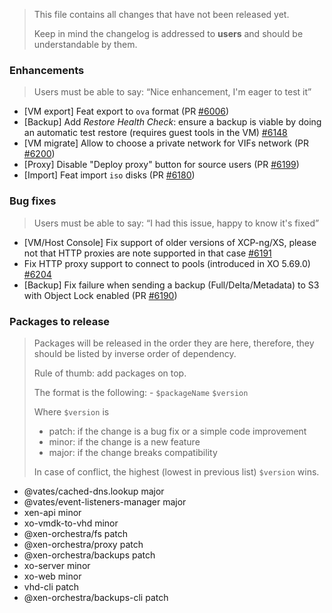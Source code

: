 > This file contains all changes that have not been released yet.
>
> Keep in mind the changelog is addressed to **users** and should be
> understandable by them.

### Enhancements

> Users must be able to say: “Nice enhancement, I'm eager to test it”

- [VM export] Feat export to `ova` format (PR [#6006](https://github.com/vatesfr/xen-orchestra/pull/6006))
- [Backup] Add _Restore Health Check_: ensure a backup is viable by doing an automatic test restore (requires guest tools in the VM) [#6148](https://github.com/vatesfr/xen-orchestra/pull/6148)
- [VM migrate] Allow to choose a private network for VIFs network (PR [#6200](https://github.com/vatesfr/xen-orchestra/pull/6200))
- [Proxy] Disable "Deploy proxy" button for source users (PR [#6199](https://github.com/vatesfr/xen-orchestra/pull/6199))
- [Import] Feat import `iso` disks (PR [#6180](https://github.com/vatesfr/xen-orchestra/pull/6180))

### Bug fixes

> Users must be able to say: “I had this issue, happy to know it's fixed”

- [VM/Host Console] Fix support of older versions of XCP-ng/XS, please not that HTTP proxies are note supported in that case [#6191](https://github.com/vatesfr/xen-orchestra/pull/6191)
- Fix HTTP proxy support to connect to pools (introduced in XO 5.69.0) [#6204](https://github.com/vatesfr/xen-orchestra/pull/6204)
- [Backup] Fix failure when sending a backup (Full/Delta/Metadata) to S3 with Object Lock enabled (PR [#6190](https://github.com/vatesfr/xen-orchestra/pull/6190))

### Packages to release

> Packages will be released in the order they are here, therefore, they should
> be listed by inverse order of dependency.
>
> Rule of thumb: add packages on top.
>
> The format is the following: - `$packageName` `$version`
>
> Where `$version` is
>
> - patch: if the change is a bug fix or a simple code improvement
> - minor: if the change is a new feature
> - major: if the change breaks compatibility
>
> In case of conflict, the highest (lowest in previous list) `$version` wins.

- @vates/cached-dns.lookup major
- @vates/event-listeners-manager major
- xen-api minor
- xo-vmdk-to-vhd minor
- @xen-orchestra/fs patch
- @xen-orchestra/proxy patch
- @xen-orchestra/backups patch
- xo-server minor
- xo-web minor
- vhd-cli patch
- @xen-orchestra/backups-cli patch
